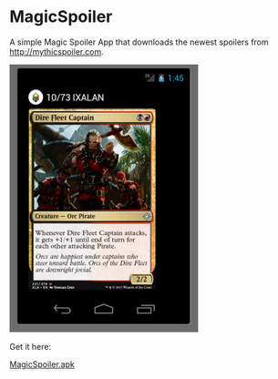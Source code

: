 # MagicSpoiler

A simple Magic Spoiler App that downloads the newest spoilers from http://mythicspoiler.com.

<img src="MagicSpoiler.png" />

Get it here:

<a href="bin/MagicSpoiler.apk">MagicSpoiler.apk</a>